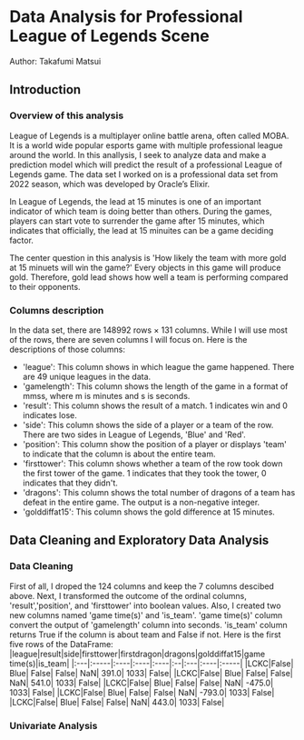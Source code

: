 # Data Analysis for Professional League of Legends Scene
Author: Takafumi Matsui
## Introduction
### Overview of this analysis
League of Legends is a multiplayer online battle arena, often called MOBA. It is a world wide popular esports game with multiple professional league around the world. In this anallysis, I seek to analyze data and make a prediction model which will predict the result of a professional League of Legends game. The data set I worked on is a professional data set from 2022 season, which was developed by Oracle’s Elixir.

In League of Legends, the lead at 15 minutes is one of an important indicator of which team is doing better than others. During the games, players can start vote to surrender the game after 15 minutes, which indicates that officially, the lead at 15 minuites can be a game deciding factor.

The center question in this analysis is 'How likely the team with more gold at 15 minuets will win the game?' Every objects in this game will produce gold. Therefore, gold lead shows how well a team is performing compared to their opponents. 

### Columns description
In the data set, there are 148992 rows × 131 columns. While I will use most of the rows, there are seven columns I will focus on. Here is the descriptions of those columns:
- 'league': This column shows in which league the game happened. There are 49 unique leagues in the data.
- 'gamelength': This column shows the length of the game in a format of mmss, where m is minutes and s is seconds.
- 'result': This column shows the result of a match. 1 indicates win and 0 indicates lose.
- 'side': This column shows the side of a player or a team of the row. There are two sides in League of Legends, 'Blue' and 'Red'.
- 'position': This column show the position of a player or displays 'team' to indicate that the column is about the entire team. 
- 'firsttower': This column shows whether a team of the row took down the first tower of the game. 1 indicates that they took the tower, 0 indicates that they didn't.
- 'dragons': This column shows the total number of dragons of a team has defeat in the entire game. The output is a non-negative integer.
- 'golddiffat15': This column shows the gold difference at 15 minutes.

## Data Cleaning and Exploratory Data Analysis
### Data Cleaning
First of all, I droped the 124 columns and keep the 7 columns descibed above. Next, I transformed the outcome of the ordinal columns, 'result','position', and 'firsttower' into boolean values. Also, I created two new columns named 'game time(s)' and 'is_team'.  'game time(s)' column convert the output of 'gamelength' column into seconds. 'is_team' column returns True if the column is about team and False if not.
Here is the first five rows of the DataFrame:
|league|result|side|firsttower|firstdragon|dragons|golddiffat15|game time(s)|is_team|
|:---|:-----|:----|:----|:----|:--|:---|:----|:-----|
|LCKC|False|	Blue|	False|	False|	NaN|	391.0|	1033|	False|
|LCKC|False|	Blue|	False|	False|	NaN|	541.0|	1033|	False|
|LCKC|False|	Blue|	False|	False|	NaN|	-475.0|	1033|	False|
|LCKC|False|	Blue|	False|	False|	NaN|	-793.0|	1033|	False|
|LCKC|False|	Blue|	False|  False|	NaN|	443.0|	1033|	False|

### Univariate Analysis
